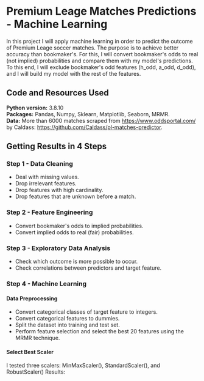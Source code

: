 # Premium Leage Matches Predictions - Machine Learning

In this project I will apply machine learning in order to predict the outcome of Premium Leage soccer matches. The purpose is to achieve better accuracy than bookmaker's. For this, I will convert bookmaker's odds to real (not implied) probabilities and compare them with my model's predictions. To this end, I will exclude bookmaker's odd features (h_odd, a_odd, d_odd), and I will build my model with the rest of the features.

## Code and Resources Used
**Python version:** 3.8.10<br/>
**Packages:** Pandas, Numpy, Sklearn, Matplotlib, Seaborn, MRMR.<br/>
**Data:** More than 6000 matches scraped from  https://www.oddsportal.com/ by Caldass: https://github.com/Caldass/pl-matches-predictor.

## Getting Results in 4 Steps

### Step 1 - Data Cleaning
* Deal with missing values.
* Drop irrelevant features.
* Drop features with high cardinality.
* Drop features that are unknown before a match.

### Step 2 - Feature Engineering
* Convert bookmaker's odds to implied probabilities.
* Convert implied odds to real (fair) probabilities.

### Step 3 - Exploratory Data Analysis
* Check which outcome is more possible to occur.
* Check correlations between predictors and target feature.

### Step 4 - Machine Learning
#### Data Preprocessing
* Convert categorical classes of target feature to integers.
* Convert categorical features to dummies.
* Split the dataset into training and test set.
* Perform feature selection and select the best 20 features using the MRMR technique.
#### Select Best Scaler
I tested three scalers: MinMaxScaler(), StandardScaler(), and RobustScaler()
Results:

